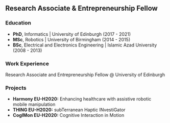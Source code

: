 ## Research Associate & Entrepreneurship Fellow

### Education
- **PhD**, Informatics | University of Edinburgh (2017 - 2021)
- **MSc**, Robotics | University of Birmingham (2014 - 2015)
- **BSc**, Electrical and Electronics Engineering | Islamic Azad University (2008 - 2013)

### Work Experience
Research Associate and Entrepreneurship Fellow @ University of Edinburgh

### Projects
- **Harmony EU-H2020:** Enhancing healthcare with assistive robotic mobile manipulation
- **THING EU-H2020:** subTerranean Haptic INvestiGator
- **CogIMon EU-H2020:** Cognitive Interaction in Motion
